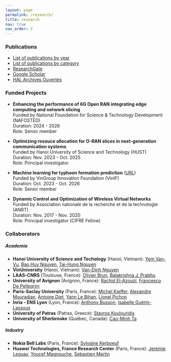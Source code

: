 ```yaml
---
layout: page
permalink: /research/
title: research
nav: true
nav_order: 2
---
```


### Publications
* [List of publications by year](https://luuquangtrung.github.io/publications-by-year/)
* [List of publications by category](https://luuquangtrung.github.io/publications-by-category/)
* [ResearchGate](https://www.researchgate.net/profile/Quang_Trung_Luu)
* [Google Scholar](https://scholar.google.fr/citations?user=GqQcLAIAAAAJ&hl=fr)
* [HAL Archives Ouvertes](https://cv.archives-ouvertes.fr/quang-trung-luu)

  
### Funded Projects
* **Enhancing the performance of 6G Open RAN integrating edge computing and network slicing**\
  Funded by National Foundation for Science & Technology Development (NAFOSTED)\
  Duration: 2024 - 2026\
  Role: Senior member

* **Optimizing resouce allocation for O-RAN slices in next-generation communication systems**\
  Funded by Hanoi University of Science and Technology (HUST)\
  Duration: Nov. 2023 - Oct. 2025\
  Role: Principal investigator
  
* **Machine learning for typhoon formation prediction** ([URL](https://vinif.org/annual/vinif-2023-da019-du-bao-su-hinh-thanh-bao-bang-phuong-phap-hoc-may/))\
  Funded by VinGroup Innovation Foundation (VinIF)\
  Duration: Oct. 2023 - Oct. 2026\
  Role: Senior member

* **Dynamic Control and Optimization of Wireless Virtual Networks**\
  Funded by Association nationale de la recherche et de la technologie (ANRT)\
  Duration: Nov. 2017 - Nov. 2020\
  Role: Principal investigator (CIFRE Fellow)

### Collaborators

##### Academia
* **Hanoi University of Science and Techology** (Hanoi, Vietnam): [Yem Van-Vu](https://www.researchgate.net/profile/Yem-Vu), [Bao Huy Nguyen](https://scholar.google.com/citations?user=BKJabJsAAAAJ&hl=en), [Tai-Hung Nguyen](https://set.hust.edu.vn/nguyen-tai-hung)
* **VinUniversity** (Hanoi, Vietnam): [Van-Dinh Nguyen](https://vinuni.edu.vn/people/nguyen-van-dinh-phd/)
* **LAAS-CNRS** (Toulouse, France): [Olivier Brun](https://homepages.laas.fr/brun/), [Balakrishna J. Prabhu](https://homepages.laas.fr/bala/)
* **University of Avignon** (Avignon, France): [‪Rachid El-Azouzi‬](http://scholar.google.com/citations?user=Tvto5qkAAAAJ&hl=en), [Francesco De Pellegrini](https://scholar.google.com/citations?user=EYyOnEkAAAAJ&hl=en)
* **Paris-Saclay University** (Paris, France): [Michel Kieffer](https://l2s.centralesupelec.fr/u/kieffer-michel), [Alexandre Mouradian](https://scholar.google.com/citations?hl=fr&user=ADWSU9YAAAAJ&view_op=list_works&sortby=pubdate), [Antoine Diet](https://cv.archives-ouvertes.fr/antoine-diet), [Yann Le Bihan](http://lgep.geeps.centralesupelec.fr/index.php?page=yann-le-bihan), [Lionel Pichon](http://lgep.geeps.centralesupelec.fr/index.php?page=lionel-pichon)
* **Inria - ENS Lyon** (Lyon, France): [Anthony Busson](http://www.anthonybusson.fr/), [Isabelle Guérin-Lassous](http://perso.ens-lyon.fr/isabelle.guerin-lassous/)
* **University of Patras** (Patras, Greece): [Stavros Koulouridis](http://www.ece.upatras.gr/index.php/en/ece-faculty/koulouridis-stavros.html)
* **University of Sherbrooke** (Québec, Canada): [Cao-Minh Ta](https://scholar.google.com.vn/citations?user=GUcQQiEAAAAJ&hl=en)


##### Industry
* **Nokia Bell Labs** (Paris, France): [Sylvaine Kerboeuf](https://www.researchgate.net/profile/Sylvaine-Kerboeuf)
* **Huawei Technologies, France Research Center** (Paris, France): [Jeremie Leguay](http://jeremie.leguay.free.fr/), [Youcef Magnouche](https://scholar.google.fr/citations?user=lqp3aBEAAAAJ&hl=fr), [Sebastien Martin](https://scholar.google.fr/citations?user=NwGcOH4AAAAJ&hl=fr)


